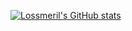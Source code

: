[![Lossmeril's GitHub stats](https://github-readme-stats.vercel.app/api?username=lossmeril&show_icons=true&ring_color=48bf84)](https://github.com/anuraghazra/github-readme-stats)
